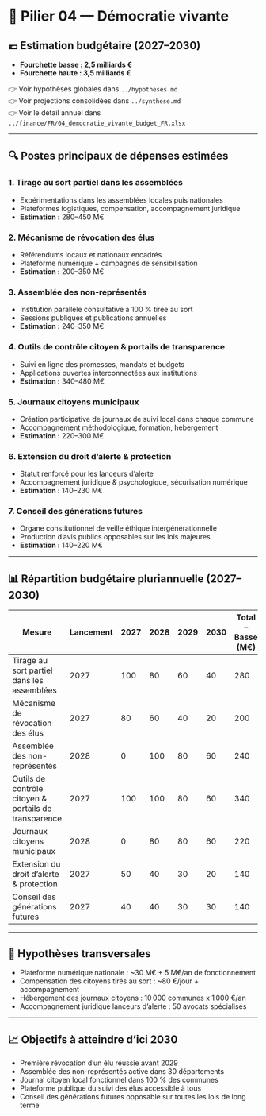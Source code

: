# 🧮 Pilier 04 — Démocratie vivante

## 💶 Estimation budgétaire (2027–2030)

- **Fourchette basse : 2,5 milliards €**
- **Fourchette haute : 3,5 milliards €**

👉 Voir hypothèses globales dans `../hypotheses.md`  
👉 Voir projections consolidées dans `../synthese.md`  
👉 Voir le détail annuel dans `../finance/FR/04_democratie_vivante_budget_FR.xlsx`

---

## 🔍 Postes principaux de dépenses estimées

### 1. Tirage au sort partiel dans les assemblées
- Expérimentations dans les assemblées locales puis nationales  
- Plateformes logistiques, compensation, accompagnement juridique  
- **Estimation :** 280–450 M€

### 2. Mécanisme de révocation des élus
- Référendums locaux et nationaux encadrés  
- Plateforme numérique + campagnes de sensibilisation  
- **Estimation :** 200–350 M€

### 3. Assemblée des non-représentés
- Institution parallèle consultative à 100 % tirée au sort  
- Sessions publiques et publications annuelles  
- **Estimation :** 240–350 M€

### 4. Outils de contrôle citoyen & portails de transparence
- Suivi en ligne des promesses, mandats et budgets  
- Applications ouvertes interconnectées aux institutions  
- **Estimation :** 340–480 M€

### 5. Journaux citoyens municipaux
- Création participative de journaux de suivi local dans chaque commune  
- Accompagnement méthodologique, formation, hébergement  
- **Estimation :** 220–300 M€

### 6. Extension du droit d’alerte & protection
- Statut renforcé pour les lanceurs d’alerte  
- Accompagnement juridique & psychologique, sécurisation numérique  
- **Estimation :** 140–230 M€

### 7. Conseil des générations futures
- Organe constitutionnel de veille éthique intergénérationnelle  
- Production d’avis publics opposables sur les lois majeures  
- **Estimation :** 140–220 M€

---

## 📊 Répartition budgétaire pluriannuelle (2027–2030)

| Mesure                                                | Lancement | 2027 | 2028 | 2029 | 2030 | Total – Basse (M€) | Haute (M€) |
|--------------------------------------------------------|-----------|------|------|------|------|---------------------|------------|
| Tirage au sort partiel dans les assemblées             | 2027      | 100  | 80   | 60   | 40   | 280                 | 450        |
| Mécanisme de révocation des élus                       | 2027      | 80   | 60   | 40   | 20   | 200                 | 350        |
| Assemblée des non-représentés                          | 2028      | 0    | 100  | 80   | 60   | 240                 | 350        |
| Outils de contrôle citoyen & portails de transparence  | 2027      | 100  | 100  | 80   | 60   | 340                 | 480        |
| Journaux citoyens municipaux                           | 2028      | 0    | 80   | 80   | 60   | 220                 | 300        |
| Extension du droit d’alerte & protection               | 2027      | 50   | 40   | 30   | 20   | 140                 | 230        |
| Conseil des générations futures                        | 2027      | 40   | 40   | 30   | 30   | 140                 | 220        |

---

## 📌 Hypothèses transversales

- Plateforme numérique nationale : ~30 M€ + 5 M€/an de fonctionnement  
- Compensation des citoyens tirés au sort : ~80 €/jour + accompagnement  
- Hébergement des journaux citoyens : 10 000 communes x 1 000 €/an  
- Accompagnement juridique lanceurs d’alerte : 50 avocats spécialisés

---

## 📈 Objectifs à atteindre d’ici 2030

- Première révocation d’un élu réussie avant 2029  
- Assemblée des non-représentés active dans 30 départements  
- Journal citoyen local fonctionnel dans 100 % des communes  
- Plateforme publique du suivi des élus accessible à tous  
- Conseil des générations futures opposable sur toutes les lois de long terme

